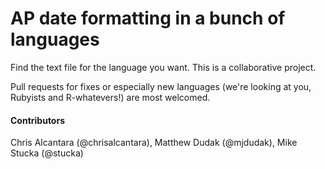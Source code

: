 # AP date formatting in a bunch of languages

Find the text file for the language you want. This is a collaborative project.

Pull requests for fixes or especially new languages (we're looking at you, Rubyists and R-whatevers!) are most welcomed.

#### Contributors
Chris Alcantara (@chrisalcantara), Matthew Dudak (@mjdudak), Mike Stucka (@stucka)
